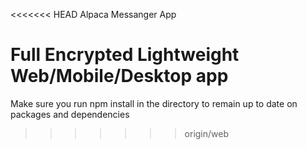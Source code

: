 <<<<<<< HEAD
Alpaca Messanger App

Full Encrypted
Lightweight
Web/Mobile/Desktop app
=======
Make sure you run npm install in the directory to remain up to date on packages and dependencies 
>>>>>>> origin/web
